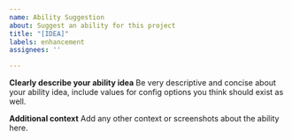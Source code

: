```yaml
---
name: Ability Suggestion
about: Suggest an ability for this project
title: "[IDEA]"
labels: enhancement
assignees: ''

---
```


**Clearly describe your ability idea**
Be very descriptive and concise about your ability idea, include values for config options you think should exist as well.

**Additional context**
Add any other context or screenshots about the ability here.
